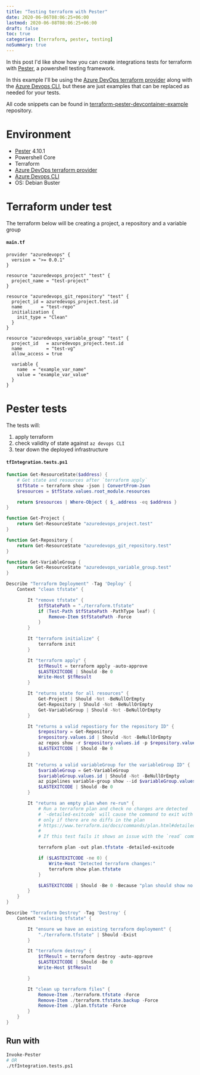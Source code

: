 ```yaml
---
title: "Testing terraform with Pester"
date: 2020-06-06T08:06:25+06:00
lastmod: 2020-06-08T08:06:25+06:00
draft: false
toc: true
categories: [terraform, pester, testing]
noSummary: true
---
```


In this post I'd like show how you can create integrations tests for terraform with [Pester](https://github.com/pester/Pester), a powershell testing framework.

In this example I'll be using the [Azure DevOps terraform provider](https://www.terraform.io/docs/providers/azuredevops/index.html) along with the [Azure Devops CLI](https://docs.microsoft.com/en-us/azure/devops/cli/?view=azure-devops), but these are just examples that can be replaced as needed for your tests.

All code snippets can be found in [terraform-pester-devcontainer-example](https://github.com/EliiseS/terraform-pester-devcontainer-example) repository.

# Environment

- [Pester](https://github.com/pester/Pester) 4.10.1
- Powershell Core
- Terraform
- [Azure DevOps terraform provider](https://www.terraform.io/docs/providers/azuredevops/index.html)
- [Azure Devops CLI](https://docs.microsoft.com/en-us/azure/devops/cli/?view=azure-devops)
- OS: Debian Buster

# Terraform under test

The terraform below will be creating a project, a repository and a variable group

#### **`main.tf`**

```hcl
provider "azuredevops" {
  version = ">= 0.0.1"
}

resource "azuredevops_project" "test" {
  project_name = "test-project"
}

resource "azuredevops_git_repository" "test" {
  project_id = azuredevops_project.test.id
  name       = "test-repo"
  initialization {
    init_type = "Clean"
  }
}

resource "azuredevops_variable_group" "test" {
  project_id   = azuredevops_project.test.id
  name         = "test-vg"
  allow_access = true

  variable {
    name  = "example_var_name"
    value = "example_var_value"
  }
}
```

# Pester tests

The tests will:

1. apply terraform
1. check validity of state against `az devops CLI`
1. tear down the deployed infrastructure

#### **`tfIntegration.tests.ps1`**

```powershell
function Get-ResourceState($address) {
    # Get state and resources after `terraform apply`
    $tfState = terraform show -json | ConvertFrom-Json
    $resources = $tfState.values.root_module.resources

    return $resources | Where-Object { $_.address -eq $address }
}

function Get-Project {
    return Get-ResourceState "azuredevops_project.test"
}

function Get-Repository {
    return Get-ResourceState "azuredevops_git_repository.test"
}

function Get-VariableGroup {
    return Get-ResourceState "azuredevops_variable_group.test"
}

Describe "Terraform Deployment" -Tag 'Deploy' {
    Context "clean tfstate" {

        It "remove tfstate" {
            $tfStatePath = "./terraform.tfstate"
            if (Test-Path $tfStatePath -PathType leaf) {
                Remove-Item $tfStatePath -Force
            }
        }

        It "terraform initialize" {
            terraform init
        }

        It "terraform apply" {
            $tfResult = terraform apply -auto-approve
            $LASTEXITCODE | Should -Be 0
            Write-Host $tfResult
        }

        It "returns state for all resources" {
            Get-Project | Should -Not -BeNullOrEmpty
            Get-Repository | Should -Not -BeNullOrEmpty
            Get-VariableGroup | Should -Not -BeNullOrEmpty
        }

        It "returns a valid repostiory for the repository ID" {
            $repository = Get-Repository
            $repository.values.id | Should -Not -BeNullOrEmpty
            az repos show -r $repository.values.id -p $repository.values.project_id --org ${env:AZDO_ORG_SERVICE_URL}
            $LASTEXITCODE | Should -Be 0
        }

        It "returns a valid variableGroup for the variableGroup ID" {
            $variableGroup = Get-VariableGroup
            $variableGroup.values.id | Should -Not -BeNullOrEmpty
            az pipelines variable-group show --id $variableGroup.values.id -p $variableGroup.values.project_id --org ${env:AZDO_ORG_SERVICE_URL}
            $LASTEXITCODE | Should -Be 0
        }

        It "returns an empty plan when re-run" {
            # Run a terraform plan and check no changes are detected
            # `-detailed-exitcode` will cause the command to exit with 0 exit code
            # only if there are no diffs in the plan
            # https://www.terraform.io/docs/commands/plan.html#detailed-exitcode
            #
            # If this test fails it shows an issue with the `read` command returning different data between calls.

            terraform plan -out plan.tfstate -detailed-exitcode

            if ($LASTEXITCODE -ne 0) {
                Write-Host "Detected terraform changes:"
                terraform show plan.tfstate
            }

            $LASTEXITCODE | Should -Be 0 -Because "plan should show no changes"
        }
    }
}

Describe "Terraform Destroy" -Tag 'Destroy' {
    Context "existing tfstate" {

        It "ensure we have an existing terraform deployment" {
            "./terraform.tfstate" | Should -Exist
        }

        It "terraform destroy" {
            $tfResult = terraform destroy -auto-approve
            $LASTEXITCODE | Should -Be 0
            Write-Host $tfResult

        }

        It "clean up terraform files" {
            Remove-Item ./terraform.tfstate -Force
            Remove-Item ./terraform.tfstate.backup -Force
            Remove-Item ./plan.tfstate -Force
        }
    }
}
```

## Run with

```sh
Invoke-Pester
# OR
./tfIntegration.tests.ps1
```
